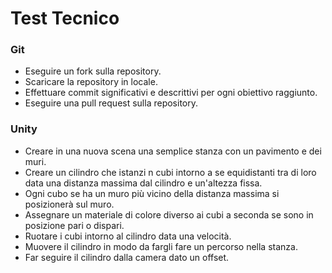 # Test Tecnico

### Git

- Eseguire un fork sulla repository.
- Scaricare la repository in locale.
- Effettuare commit significativi e descrittivi per ogni obiettivo raggiunto.
- Eseguire una pull request sulla repository.

### Unity

- Creare in una nuova scena una semplice stanza con un pavimento e dei muri.
- Creare un cilindro che istanzi n cubi intorno a se equidistanti tra di loro data una distanza massima dal cilindro e un'altezza fissa.
- Ogni cubo se ha un muro più vicino della distanza massima si posizionerà sul muro.
- Assegnare un materiale di colore diverso ai cubi a seconda se sono in posizione pari o dispari.
- Ruotare i cubi intorno al cilindro data una velocità.
- Muovere il cilindro in modo da fargli fare un percorso nella stanza.
- Far seguire il cilindro dalla camera dato un offset.